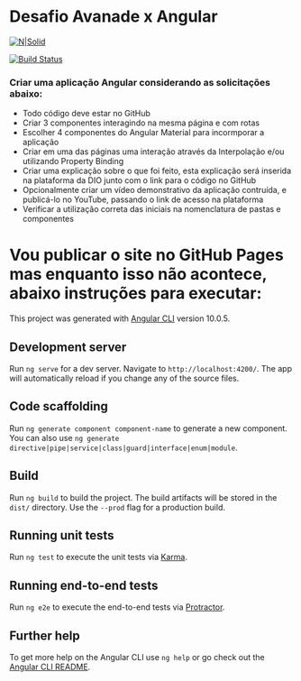 # Desafio Avanade x Angular

[![N|Solid](https://angular.io/assets/images/logos/angular/logo-nav@2x.png)](https://nodesource.com/products/nsolid)

[![Build Status](https://travis-ci.org/joemccann/dillinger.svg?branch=master)](https://travis-ci.org/joemccann/dillinger)

### Criar uma aplicação Angular considerando as solicitações abaixo:

  - Todo código deve estar no GitHub
  - Criar 3 componentes interagindo na mesma página e com rotas
  - Escolher 4 componentes do Angular Material para incormporar a aplicação
  - Criar em uma das páginas uma interação através da Interpolação e/ou utilizando Property Binding
  - Criar uma explicação sobre o que foi feito, esta explicação será inserida na plataforma da DIO junto com o link para o código no GitHub
  - Opcionalmente criar um vídeo demonstrativo da aplicação contruída, e publicá-lo no YouTube, passando o link de acesso na plataforma
  - Verificar a utilização correta das iniciais na nomenclatura de pastas e componentes


# Vou publicar o site no GitHub Pages mas enquanto isso não acontece, abaixo instruções para executar:

This project was generated with [Angular CLI](https://github.com/angular/angular-cli) version 10.0.5.

## Development server

Run `ng serve` for a dev server. Navigate to `http://localhost:4200/`. The app will automatically reload if you change any of the source files.

## Code scaffolding

Run `ng generate component component-name` to generate a new component. You can also use `ng generate directive|pipe|service|class|guard|interface|enum|module`.

## Build

Run `ng build` to build the project. The build artifacts will be stored in the `dist/` directory. Use the `--prod` flag for a production build.

## Running unit tests

Run `ng test` to execute the unit tests via [Karma](https://karma-runner.github.io).

## Running end-to-end tests

Run `ng e2e` to execute the end-to-end tests via [Protractor](http://www.protractortest.org/).

## Further help

To get more help on the Angular CLI use `ng help` or go check out the [Angular CLI README](https://github.com/angular/angular-cli/blob/master/README.md).
